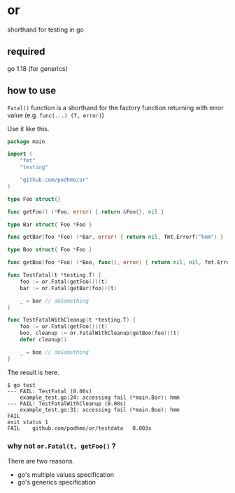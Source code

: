 # or

shorthand for testing in go

## required

go 1.18 (for generics)

## how to use

`Fatal()` function is a shorthand for the factory function returning with error value (e.g. `func(...) (T, error)`)

Use it like this.

```go
package main

import (
	"fmt"
	"testing"

	"github.com/podhmo/or"
)

type Foo struct{}

func getFoo() (*Foo, error) { return &Foo{}, nil }

type Bar struct{ Foo *Foo }

func getBar(foo *Foo) (*Bar, error) { return nil, fmt.Errorf("hmm") }

type Boo struct{ Foo *Foo }

func getBoo(foo *Foo) (*Boo, func(), error) { return nil, nil, fmt.Errorf("hmm") }

func TestFatal(t *testing.T) {
	foo := or.Fatal(getFoo())(t)
	bar := or.Fatal(getBar(foo))(t)

	_ = bar // doSomething
}

func TestFatalWithCleanup(t *testing.T) {
	foo := or.Fatal(getFoo())(t)
	boo, cleanup := or.FatalWithCleanup(getBoo(foo))(t)
	defer cleanup()

	_ = boo // doSomething
}
```

The result is here.

```console
$ go test
--- FAIL: TestFatal (0.00s)
    example_test.go:24: accessing fail (*main.Bar): hmm
--- FAIL: TestFatalWithCleanup (0.00s)
    example_test.go:31: accessing fail (*main.Boo): hmm
FAIL
exit status 1
FAIL	github.com/podhmo/or/testdata	0.003s
``` 

### why not `or.Fatal(t, getFoo()` ?

There are two reasons.

- go's multiple values specification
- go's generics specification